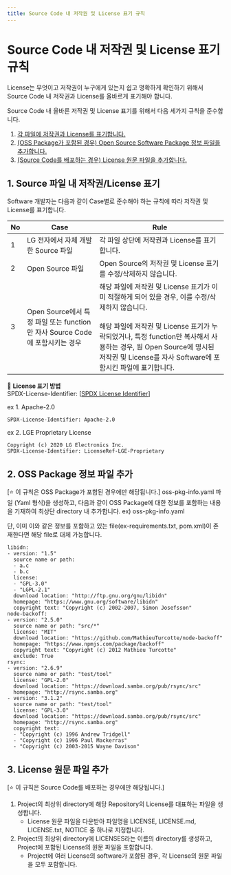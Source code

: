 ```yaml
---
title: Source Code 내 저작권 및 License 표기 규칙
---
```


# Source Code 내 저작권 및 License 표기 규칙

License는 무엇이고 저작권이 누구에게 있는지 쉽고 명확하게 확인하기 위해서 Source Code 내 저작권과 License를 올바르게 표기해야 합니다. 

Source Code 내 올바른 저작권 및 License 표기를 위해서 다음 세가지 규칙을 준수합니다.      
1. [각 파일에 저작권과 License를 표기합니다.](#1-source-파일-내-저작권license-표기)
2. [(OSS Package가 포함된 경우) Open Source Software Package 정보 파일을 추가합니다.](#2-oss-package-정보-파일-추가)
3. [(Source Code를 배포하는 경우) License 원문 파일을 추가합니다.](#3-license-원문-파일-추가)

## 1. Source 파일 내 저작권/License 표기
Software 개발자는 다음과 같이 Case별로 준수해야 하는 규칙에 따라 저작권 및 License를 표기합니다.

| No  | Case | Rule |
| ------------- | ------------- | ------------- |
| 1 | LG 전자에서 자체 개발한 Source 파일 | 각 파일 상단에 저작권과 License를 표기합니다.  | 
| 2 | Open Source 파일 | Open Source의 저작권 및 License 표기를 수정/삭제하지 않습니다. | 
| 3 | Open Source에서 특정 파일 또는 function만 자사 Source Code에 포함시키는 경우 | 해당 파일에 저작권 및 License 표기가 이미 적절하게 되어 있을 경우, 이를 수정/삭제하지 않습니다. <br><br>해당 파일에 저작권 및 License 표기가 누락되었거나, 특정 function만 복사해서 사용하는 경우, 원 Open Source에 명시된 저작권 및 License를 자사 Software에 포함시킨 파일에 표기합니다.  |  

💁 **License 표기 방법**    
SPDX-License-Identifier: [[SPDX License Identifier](https://spdx.org/licenses/)]     

ex 1. Apache-2.0
```
SPDX-License-Identifier: Apache-2.0
```

ex 2. LGE Proprietary License    
```   
Copyright (c) 2020 LG Electronics Inc.    
SPDX-License-Identifier: LicenseRef-LGE-Proprietary            
```

## 2. OSS Package 정보 파일 추가
[⭐ 이 규칙은 OSS Package가 포함된 경우에만 해당됩니다.]
oss-pkg-info.yaml 파일 (Yaml 형식)을 생성하고, 다음과 같이 OSS Package에 대한 정보를 포함하는 내용을 기재하여 최상단 directory 내 추가합니다. ex) oss-pkg-info.yaml

단, 이미 이와 같은 정보를 포함하고 있는 file(ex-requirements.txt, pom.xml)이 존재한다면 해당 file로 대체 가능합니다.

```
libidn:
- version: "1.5"
  source name or path:
  - a.c
  - b.c
  license:
  - "GPL-3.0"
  - "LGPL-2.1"
  download location: "http://ftp.gnu.org/gnu/libidn"
  homepage: "https://www.gnu.org/software/libidn"
  copyright text: "Copyright (c) 2002-2007, Simon Josefsson"
node-backoff:
- version: "2.5.0"
  source name or path: "src/*"
  license: "MIT"
  download location: "https://github.com/MathieuTurcotte/node-backoff"
  homepage: "https://www.npmjs.com/package/backoff"
  copyright text: "Copyright (c) 2012 Mathieu Turcotte"
  exclude: True
rsync:
- version: "2.6.9"
  source name or path: "test/tool"
  license: "GPL-2.0"
  download location: "https://download.samba.org/pub/rsync/src"
  homepage: "http://rsync.samba.org"
- version: "3.1.2"
  source name or path: "test/tool"
  license: "GPL-3.0"
  download location: "https://download.samba.org/pub/rsync/src"
  homepage: "http://rsync.samba.org"
  copyright text:
  - "Copyright (c) 1996 Andrew Tridgell"
  - "Copyright (c) 1996 Paul Mackerras"
  - "Copyright (c) 2003-2015 Wayne Davison"
```

## 3. License 원문 파일 추가
[⭐ 이 규칙은 Source Code를 배포하는 경우에만 해당됩니다.]

1. Project의 최상위 directory에 해당 Repository의 License를 대표하는 파일을 생성합니다.
    - License 원문 파일을 다운받아 파일명을 LICENSE, LICENSE.md,  LICENSE.txt, NOTICE 중 하나로 지정합니다.
2. Project의 최상위 directory에 LICENSES라는 이름의 directory를 생성하고, Project에 포함된 License의 원문 파일을 포함합니다.
    - Project에 여러 License의 software가 포함된 경우, 각 License의 원문 파일을 모두 포함합니다.
